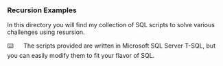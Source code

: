 ### Recursion Examples

In this directory you will find my collection of SQL scripts to solve various challenges using resursion.

:keyboard:&nbsp;&nbsp;&nbsp;&nbsp;&nbsp;&nbsp;The scripts provided are written in Microsoft SQL Server T-SQL, but you can easily modify them to fit your flavor of SQL.
